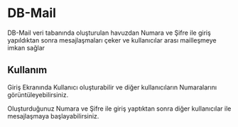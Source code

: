 # DB-Mail

DB-Mail veri tabanında oluşturulan havuzdan Numara ve Şifre ile giriş yapıldıktan sonra mesajlaşmaları çeker ve kullanıcılar arası mailleşmeye imkan sağlar

## Kullanım

Giriş Ekranında Kullanıcı oluşturabilir ve diğer kullanıcıların Numaralarını görüntüleyebilirsiniz.

Oluşturduğunuz Numara ve Şifre ile giriş yaptıktan sonra diğer kullanıcılar ile mesajlaşmaya başlayabilirsiniz.
